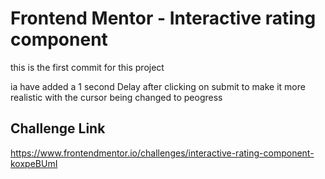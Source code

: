 # Frontend Mentor - Interactive rating component

this is the first commit for this project

ia have added a 1 second Delay after clicking on submit to make it more realistic
with the cursor being changed to peogress

## Challenge Link

https://www.frontendmentor.io/challenges/interactive-rating-component-koxpeBUmI